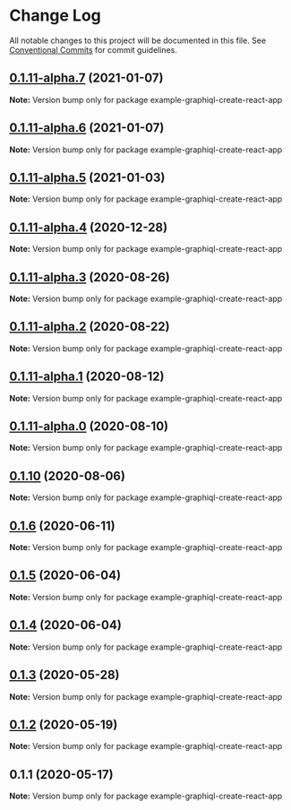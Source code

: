 # Change Log

All notable changes to this project will be documented in this file.
See [Conventional Commits](https://conventionalcommits.org) for commit guidelines.

## [0.1.11-alpha.7](https://github.com/graphql/graphiql/compare/example-graphiql-create-react-app@0.1.11-alpha.6...example-graphiql-create-react-app@0.1.11-alpha.7) (2021-01-07)

**Note:** Version bump only for package example-graphiql-create-react-app

## [0.1.11-alpha.6](https://github.com/graphql/graphiql/compare/example-graphiql-create-react-app@0.1.11-alpha.5...example-graphiql-create-react-app@0.1.11-alpha.6) (2021-01-07)

**Note:** Version bump only for package example-graphiql-create-react-app

## [0.1.11-alpha.5](https://github.com/graphql/graphiql/compare/example-graphiql-create-react-app@0.1.11-alpha.4...example-graphiql-create-react-app@0.1.11-alpha.5) (2021-01-03)

**Note:** Version bump only for package example-graphiql-create-react-app

## [0.1.11-alpha.4](https://github.com/graphql/graphiql/compare/example-graphiql-create-react-app@0.1.11-alpha.3...example-graphiql-create-react-app@0.1.11-alpha.4) (2020-12-28)

**Note:** Version bump only for package example-graphiql-create-react-app

## [0.1.11-alpha.3](https://github.com/graphql/graphiql/compare/example-graphiql-create-react-app@0.1.11-alpha.2...example-graphiql-create-react-app@0.1.11-alpha.3) (2020-08-26)

**Note:** Version bump only for package example-graphiql-create-react-app

## [0.1.11-alpha.2](https://github.com/graphql/graphiql/compare/example-graphiql-create-react-app@0.1.11-alpha.1...example-graphiql-create-react-app@0.1.11-alpha.2) (2020-08-22)

**Note:** Version bump only for package example-graphiql-create-react-app

## [0.1.11-alpha.1](https://github.com/graphql/graphiql/compare/example-graphiql-create-react-app@0.1.11-alpha.0...example-graphiql-create-react-app@0.1.11-alpha.1) (2020-08-12)

**Note:** Version bump only for package example-graphiql-create-react-app

## [0.1.11-alpha.0](https://github.com/graphql/graphiql/compare/example-graphiql-create-react-app@0.1.10...example-graphiql-create-react-app@0.1.11-alpha.0) (2020-08-10)

**Note:** Version bump only for package example-graphiql-create-react-app

## [0.1.10](https://github.com/graphql/graphiql/compare/example-graphiql-create-react-app@0.1.6...example-graphiql-create-react-app@0.1.10) (2020-08-06)

**Note:** Version bump only for package example-graphiql-create-react-app

## [0.1.6](https://github.com/graphql/graphiql/compare/example-graphiql-create-react-app@0.1.5...example-graphiql-create-react-app@0.1.6) (2020-06-11)

**Note:** Version bump only for package example-graphiql-create-react-app

## [0.1.5](https://github.com/graphql/graphiql/compare/example-graphiql-create-react-app@0.1.4...example-graphiql-create-react-app@0.1.5) (2020-06-04)

**Note:** Version bump only for package example-graphiql-create-react-app

## [0.1.4](https://github.com/graphql/graphiql/compare/example-graphiql-create-react-app@0.1.3...example-graphiql-create-react-app@0.1.4) (2020-06-04)

**Note:** Version bump only for package example-graphiql-create-react-app

## [0.1.3](https://github.com/graphql/graphiql/compare/example-graphiql-create-react-app@0.1.2...example-graphiql-create-react-app@0.1.3) (2020-05-28)

**Note:** Version bump only for package example-graphiql-create-react-app

## [0.1.2](https://github.com/graphql/graphiql/compare/example-graphiql-create-react-app@0.1.1...example-graphiql-create-react-app@0.1.2) (2020-05-19)

**Note:** Version bump only for package example-graphiql-create-react-app

## 0.1.1 (2020-05-17)

**Note:** Version bump only for package example-graphiql-create-react-app
